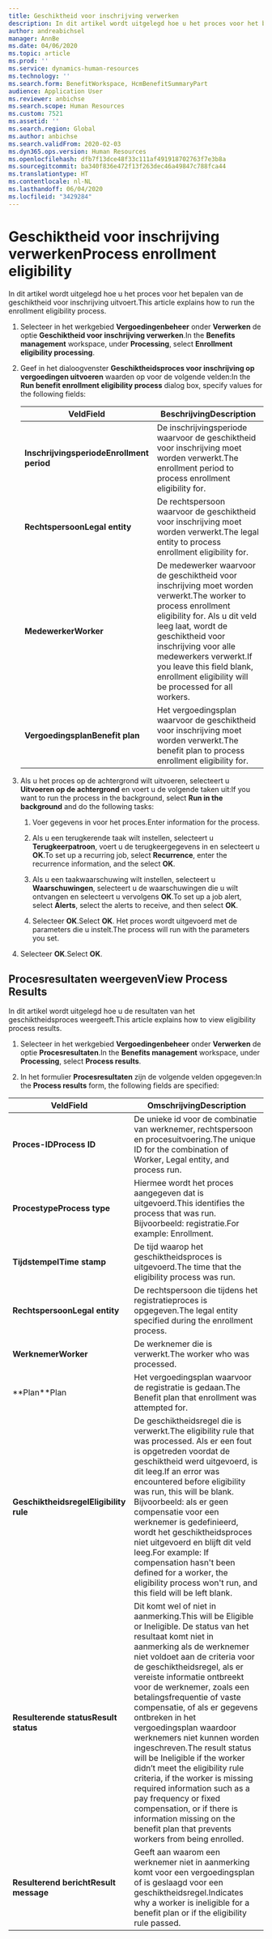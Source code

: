```yaml
---
title: Geschiktheid voor inschrijving verwerken
description: In dit artikel wordt uitgelegd hoe u het proces voor het bepalen van de geschiktheid voor inschrijving uitvoert.
author: andreabichsel
manager: AnnBe
ms.date: 04/06/2020
ms.topic: article
ms.prod: ''
ms.service: dynamics-human-resources
ms.technology: ''
ms.search.form: BenefitWorkspace, HcmBenefitSummaryPart
audience: Application User
ms.reviewer: anbichse
ms.search.scope: Human Resources
ms.custom: 7521
ms.assetid: ''
ms.search.region: Global
ms.author: anbichse
ms.search.validFrom: 2020-02-03
ms.dyn365.ops.version: Human Resources
ms.openlocfilehash: dfb7f13dce48f33c111af491918702763f7e3b8a
ms.sourcegitcommit: ba340f836e472f13f263dec46a49847c788fca44
ms.translationtype: HT
ms.contentlocale: nl-NL
ms.lasthandoff: 06/04/2020
ms.locfileid: "3429284"
---
```

# <a name="process-enrollment-eligibility"></a><span data-ttu-id="cedd7-103">Geschiktheid voor inschrijving verwerken</span><span class="sxs-lookup"><span data-stu-id="cedd7-103">Process enrollment eligibility</span></span>

<span data-ttu-id="cedd7-104">In dit artikel wordt uitgelegd hoe u het proces voor het bepalen van de geschiktheid voor inschrijving uitvoert.</span><span class="sxs-lookup"><span data-stu-id="cedd7-104">This article explains how to run the enrollment eligibility process.</span></span>

1. <span data-ttu-id="cedd7-105">Selecteer in het werkgebied **Vergoedingenbeheer** onder **Verwerken** de optie **Geschiktheid voor inschrijving verwerken**.</span><span class="sxs-lookup"><span data-stu-id="cedd7-105">In the **Benefits management** workspace, under **Processing**, select **Enrollment eligibility processing**.</span></span>

2. <span data-ttu-id="cedd7-106">Geef in het dialoogvenster **Geschiktheidsproces voor inschrijving op vergoedingen uitvoeren** waarden op voor de volgende velden:</span><span class="sxs-lookup"><span data-stu-id="cedd7-106">In the **Run benefit enrollment eligibility process** dialog box, specify values for the following fields:</span></span>

   | <span data-ttu-id="cedd7-107">Veld</span><span class="sxs-lookup"><span data-stu-id="cedd7-107">Field</span></span> | <span data-ttu-id="cedd7-108">Beschrijving</span><span class="sxs-lookup"><span data-stu-id="cedd7-108">Description</span></span> |
   | --- | --- |
   | <span data-ttu-id="cedd7-109">**Inschrijvingsperiode**</span><span class="sxs-lookup"><span data-stu-id="cedd7-109">**Enrollment period**</span></span> | <span data-ttu-id="cedd7-110">De inschrijvingsperiode waarvoor de geschiktheid voor inschrijving moet worden verwerkt.</span><span class="sxs-lookup"><span data-stu-id="cedd7-110">The enrollment period to process enrollment eligibility for.</span></span> |
   | <span data-ttu-id="cedd7-111">**Rechtspersoon**</span><span class="sxs-lookup"><span data-stu-id="cedd7-111">**Legal entity**</span></span> | <span data-ttu-id="cedd7-112">De rechtspersoon waarvoor de geschiktheid voor inschrijving moet worden verwerkt.</span><span class="sxs-lookup"><span data-stu-id="cedd7-112">The legal entity to process enrollment eligibility for.</span></span> |
   | <span data-ttu-id="cedd7-113">**Medewerker**</span><span class="sxs-lookup"><span data-stu-id="cedd7-113">**Worker**</span></span> | <span data-ttu-id="cedd7-114">De medewerker waarvoor de geschiktheid voor inschrijving moet worden verwerkt.</span><span class="sxs-lookup"><span data-stu-id="cedd7-114">The worker to process enrollment eligibility for.</span></span> <span data-ttu-id="cedd7-115">Als u dit veld leeg laat, wordt de geschiktheid voor inschrijving voor alle medewerkers verwerkt.</span><span class="sxs-lookup"><span data-stu-id="cedd7-115">If you leave this field blank, enrollment eligibility will be processed for all workers.</span></span> |
   | <span data-ttu-id="cedd7-116">**Vergoedingsplan**</span><span class="sxs-lookup"><span data-stu-id="cedd7-116">**Benefit plan**</span></span> | <span data-ttu-id="cedd7-117">Het vergoedingsplan waarvoor de geschiktheid voor inschrijving moet worden verwerkt.</span><span class="sxs-lookup"><span data-stu-id="cedd7-117">The benefit plan to process enrollment eligibility for.</span></span>

3. <span data-ttu-id="cedd7-118">Als u het proces op de achtergrond wilt uitvoeren, selecteert u **Uitvoeren op de achtergrond** en voert u de volgende taken uit:</span><span class="sxs-lookup"><span data-stu-id="cedd7-118">If you want to run the process in the background, select **Run in the background** and do the following tasks:</span></span>

   1. <span data-ttu-id="cedd7-119">Voer gegevens in voor het proces.</span><span class="sxs-lookup"><span data-stu-id="cedd7-119">Enter information for the process.</span></span>

   2. <span data-ttu-id="cedd7-120">Als u een terugkerende taak wilt instellen, selecteert u **Terugkeerpatroon**, voert u de terugkeergegevens in en selecteert u **OK**.</span><span class="sxs-lookup"><span data-stu-id="cedd7-120">To set up a recurring job, select **Recurrence**, enter the recurrence information, and the select **OK**.</span></span>

   3. <span data-ttu-id="cedd7-121">Als u een taakwaarschuwing wilt instellen, selecteert u **Waarschuwingen**, selecteert u de waarschuwingen die u wilt ontvangen en selecteert u vervolgens **OK**.</span><span class="sxs-lookup"><span data-stu-id="cedd7-121">To set up a job alert, select **Alerts**, select the alerts to receive, and then select **OK**.</span></span>

   4. <span data-ttu-id="cedd7-122">Selecteer **OK**.</span><span class="sxs-lookup"><span data-stu-id="cedd7-122">Select **OK**.</span></span> <span data-ttu-id="cedd7-123">Het proces wordt uitgevoerd met de parameters die u instelt.</span><span class="sxs-lookup"><span data-stu-id="cedd7-123">The process will run with the parameters you set.</span></span>

4. <span data-ttu-id="cedd7-124">Selecteer **OK**.</span><span class="sxs-lookup"><span data-stu-id="cedd7-124">Select **OK**.</span></span>

## <a name="view-process-results"></a><span data-ttu-id="cedd7-125">Procesresultaten weergeven</span><span class="sxs-lookup"><span data-stu-id="cedd7-125">View Process Results</span></span>

<span data-ttu-id="cedd7-126">In dit artikel wordt uitgelegd hoe u de resultaten van het geschiktheidsproces weergeeft.</span><span class="sxs-lookup"><span data-stu-id="cedd7-126">This article explains how to view eligibility process results.</span></span>

1.  <span data-ttu-id="cedd7-127">Selecteer in het werkgebied **Vergoedingenbeheer** onder **Verwerken** de optie **Procesresultaten**.</span><span class="sxs-lookup"><span data-stu-id="cedd7-127">In the **Benefits management** workspace, under **Processing**, select **Process results**.</span></span>

2.  <span data-ttu-id="cedd7-128">In het formulier **Procesresultaten** zijn de volgende velden opgegeven:</span><span class="sxs-lookup"><span data-stu-id="cedd7-128">In the **Process results** form, the following fields are specified:</span></span>

   | <span data-ttu-id="cedd7-129">Veld</span><span class="sxs-lookup"><span data-stu-id="cedd7-129">Field</span></span> | <span data-ttu-id="cedd7-130">Omschrijving</span><span class="sxs-lookup"><span data-stu-id="cedd7-130">Description</span></span> |
   | --- | --- |
   | <span data-ttu-id="cedd7-131">**Proces-ID**</span><span class="sxs-lookup"><span data-stu-id="cedd7-131">**Process ID**</span></span> | <span data-ttu-id="cedd7-132">De unieke id voor de combinatie van werknemer, rechtspersoon en procesuitvoering.</span><span class="sxs-lookup"><span data-stu-id="cedd7-132">The unique ID for the combination of Worker, Legal entity, and process run.</span></span> |
   | <span data-ttu-id="cedd7-133">**Procestype**</span><span class="sxs-lookup"><span data-stu-id="cedd7-133">**Process type**</span></span> | <span data-ttu-id="cedd7-134">Hiermee wordt het proces aangegeven dat is uitgevoerd.</span><span class="sxs-lookup"><span data-stu-id="cedd7-134">This identifies the process that was run.</span></span> <span data-ttu-id="cedd7-135">Bijvoorbeeld: registratie.</span><span class="sxs-lookup"><span data-stu-id="cedd7-135">For example:  Enrollment.</span></span> |
   | <span data-ttu-id="cedd7-136">**Tijdstempel**</span><span class="sxs-lookup"><span data-stu-id="cedd7-136">**Time stamp**</span></span> | <span data-ttu-id="cedd7-137">De tijd waarop het geschiktheidsproces is uitgevoerd.</span><span class="sxs-lookup"><span data-stu-id="cedd7-137">The time that the eligibility process was run.</span></span> |
   | <span data-ttu-id="cedd7-138">**Rechtspersoon**</span><span class="sxs-lookup"><span data-stu-id="cedd7-138">**Legal entity**</span></span> | <span data-ttu-id="cedd7-139">De rechtspersoon die tijdens het registratieproces is opgegeven.</span><span class="sxs-lookup"><span data-stu-id="cedd7-139">The legal entity specified during the enrollment process.</span></span> |
   | <span data-ttu-id="cedd7-140">**Werknemer**</span><span class="sxs-lookup"><span data-stu-id="cedd7-140">**Worker**</span></span> | <span data-ttu-id="cedd7-141">De werknemer die is verwerkt.</span><span class="sxs-lookup"><span data-stu-id="cedd7-141">The worker who was processed.</span></span> |
   | <span data-ttu-id="cedd7-142">\*\*Plan</span><span class="sxs-lookup"><span data-stu-id="cedd7-142">\*\*Plan</span></span> | <span data-ttu-id="cedd7-143">Het vergoedingsplan waarvoor de registratie is gedaan.</span><span class="sxs-lookup"><span data-stu-id="cedd7-143">The Benefit plan that enrollment was attempted for.</span></span> |
   | <span data-ttu-id="cedd7-144">**Geschiktheidsregel**</span><span class="sxs-lookup"><span data-stu-id="cedd7-144">**Eligibility rule**</span></span> | <span data-ttu-id="cedd7-145">De geschiktheidsregel die is verwerkt.</span><span class="sxs-lookup"><span data-stu-id="cedd7-145">The eligibility rule that was processed.</span></span> <span data-ttu-id="cedd7-146">Als er een fout is opgetreden voordat de geschiktheid werd uitgevoerd, is dit leeg.</span><span class="sxs-lookup"><span data-stu-id="cedd7-146">If an error was encountered before eligibility was run, this will be blank.</span></span> <span data-ttu-id="cedd7-147">Bijvoorbeeld: als er geen compensatie voor een werknemer is gedefinieerd, wordt het geschiktheidsproces niet uitgevoerd en blijft dit veld leeg.</span><span class="sxs-lookup"><span data-stu-id="cedd7-147">For example: If compensation hasn't been defined for a worker, the eligibility process won't run, and this field will be left blank.</span></span> |
   | <span data-ttu-id="cedd7-148">**Resulterende status**</span><span class="sxs-lookup"><span data-stu-id="cedd7-148">**Result status**</span></span> | <span data-ttu-id="cedd7-149">Dit komt wel of niet in aanmerking.</span><span class="sxs-lookup"><span data-stu-id="cedd7-149">This will be Eligible or Ineligible.</span></span> <span data-ttu-id="cedd7-150">De status van het resultaat komt niet in aanmerking als de werknemer niet voldoet aan de criteria voor de geschiktheidsregel, als er vereiste informatie ontbreekt voor de werknemer, zoals een betalingsfrequentie of vaste compensatie, of als er gegevens ontbreken in het vergoedingsplan waardoor werknemers niet kunnen worden ingeschreven.</span><span class="sxs-lookup"><span data-stu-id="cedd7-150">The result status will be Ineligible if the worker didn’t meet the eligibility rule criteria, if the worker is missing required information such as a pay frequency or fixed compensation, or if there is information missing on the benefit plan that prevents workers from being enrolled.</span></span> |
   | <span data-ttu-id="cedd7-151">**Resulterend bericht**</span><span class="sxs-lookup"><span data-stu-id="cedd7-151">**Result message**</span></span> | <span data-ttu-id="cedd7-152">Geeft aan waarom een werknemer niet in aanmerking komt voor een vergoedingsplan of is geslaagd voor een geschiktheidsregel.</span><span class="sxs-lookup"><span data-stu-id="cedd7-152">Indicates why a worker is ineligible for a benefit plan or if the eligibility rule passed.</span></span> |

